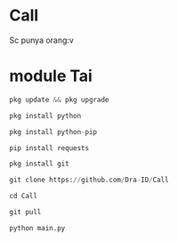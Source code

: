 # Call
Sc punya orang:v

# module Tai
```python
pkg update && pkg upgrade

pkg install python

pkg install python-pip

pip install requests

pkg install git

git clone https://github.com/Dra-ID/Call

cd Call

git pull

python main.py
```
